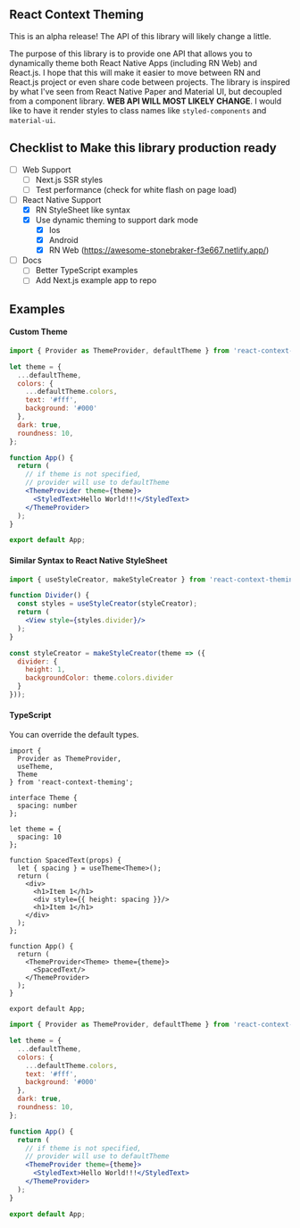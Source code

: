 ## React Context Theming

This is an alpha release! The API of this library will likely change a little. 

The purpose of this library is to provide one API that allows you to dynamically theme both React Native Apps (including RN Web) and React.js. I hope that this will make it easier to move between RN and React.js project or even share code between projects. The library is inspired by what I've seen from React Native Paper and Material UI, but decoupled from a component library. **WEB API WILL MOST LIKELY CHANGE**. I would like to have it render styles to class names like `styled-components` and `material-ui`.

## Checklist to Make this library production ready

- [ ] Web Support
  - [ ] Next.js SSR styles
  - [ ] Test performance (check for white flash on page load)
- [ ] React Native Support
  - [x] RN StyleSheet like syntax
  - [x] Use dynamic theming to support dark mode
    - [x] Ios
    - [x] Android
    - [x] RN Web (https://awesome-stonebraker-f3e667.netlify.app/)
- [ ] Docs
  - [ ] Better TypeScript examples 
  - [ ] Add Next.js example app to repo

## Examples

#### Custom Theme

```jsx
import { Provider as ThemeProvider, defaultTheme } from 'react-context-theming';

let theme = {
  ...defaultTheme,
  colors: {
    ...defaultTheme.colors,
    text: '#fff',
    background: '#000'
  },
  dark: true,
  roundness: 10,
};

function App() {
  return (
    // if theme is not specified,
    // provider will use to defaultTheme
    <ThemeProvider theme={theme}>
      <StyledText>Hello World!!!</StyledText>
    </ThemeProvider>
  );
}

export default App;
```

#### Similar Syntax to React Native StyleSheet

```jsx
import { useStyleCreator, makeStyleCreator } from 'react-context-theming/lib/native';

function Divider() {
  const styles = useStyleCreator(styleCreator);
  return (
    <View style={styles.divider}/>
  );
}

const styleCreator = makeStyleCreator(theme => ({
  divider: {
    height: 1,
    backgroundColor: theme.colors.divider
  }
}));
```

#### TypeScript

You can override the default types.

```tsx
import { 
  Provider as ThemeProvider, 
  useTheme, 
  Theme
} from 'react-context-theming';

interface Theme {
  spacing: number
};

let theme = {
  spacing: 10
};

function SpacedText(props) {
  let { spacing } = useTheme<Theme>();
  return (
    <div>
      <h1>Item 1</h1>
      <div style={{ height: spacing }}/>
      <h1>Item 1</h1>
    </div>
  );
};

function App() {
  return (
    <ThemeProvider<Theme> theme={theme}>
      <SpacedText/>
    </ThemeProvider>
  );
}

export default App;
```

```jsx
import { Provider as ThemeProvider, defaultTheme } from 'react-context-theming';

let theme = {
  ...defaultTheme,
  colors: {
    ...defaultTheme.colors,
    text: '#fff',
    background: '#000'
  },
  dark: true,
  roundness: 10,
};

function App() {
  return (
    // if theme is not specified,
    // provider will use to defaultTheme
    <ThemeProvider theme={theme}>
      <StyledText>Hello World!!!</StyledText>
    </ThemeProvider>
  );
}

export default App;
```
